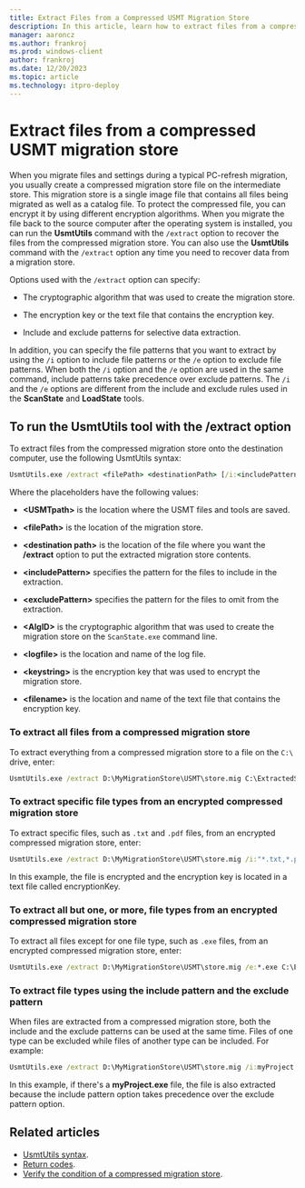 ```yaml
---
title: Extract Files from a Compressed USMT Migration Store
description: In this article, learn how to extract files from a compressed User State Migration Tool (USMT) migration store.
manager: aaroncz
ms.author: frankroj
ms.prod: windows-client
author: frankroj
ms.date: 12/20/2023
ms.topic: article
ms.technology: itpro-deploy
---
```


# Extract files from a compressed USMT migration store

When you migrate files and settings during a typical PC-refresh migration, you usually create a compressed migration store file on the intermediate store. This migration store is a single image file that contains all files being migrated as well as a catalog file. To protect the compressed file, you can encrypt it by using different encryption algorithms. When you migrate the file back to the source computer after the operating system is installed, you can run the **UsmtUtils** command with the `/extract` option to recover the files from the compressed migration store. You can also use the **UsmtUtils** command with the `/extract` option any time you need to recover data from a migration store.

Options used with the `/extract` option can specify:

- The cryptographic algorithm that was used to create the migration store.

- The encryption key or the text file that contains the encryption key.

- Include and exclude patterns for selective data extraction.

In addition, you can specify the file patterns that you want to extract by using the `/i` option to include file patterns or the `/e` option to exclude file patterns. When both the `/i` option and the `/e` option are used in the same command, include patterns take precedence over exclude patterns. The `/i` and the `/e` options are different from the include and exclude rules used in the **ScanState** and **LoadState** tools.

## To run the UsmtUtils tool with the /extract option

To extract files from the compressed migration store onto the destination computer, use the following UsmtUtils syntax:

```cmd
UsmtUtils.exe /extract <filePath> <destinationPath> [/i:<includePattern>] [/e:<excludePattern>] [/l:<logfile>] [/decrypt[:<AlgID>] {/key:<keystring> | /keyfile:<filename>}] [/o]
```

Where the placeholders have the following values:

- **\<USMTpath\>** is the location where the USMT files and tools are saved.

- **\<filePath\>** is the location of the migration store.

- **\<destination path\>** is the location of the file where you want the **/extract** option to put the extracted migration store contents.

- **\<includePattern\>** specifies the pattern for the files to include in the extraction.

- **\<excludePattern\>** specifies the pattern for the files to omit from the extraction.

- **\<AlgID\>** is the cryptographic algorithm that was used to create the migration store on the `ScanState.exe` command line.

- **\<logfile\>** is the location and name of the log file.

- **\<keystring\>** is the encryption key that was used to encrypt the migration store.

- **\<filename\>** is the location and name of the text file that contains the encryption key.

### To extract all files from a compressed migration store

To extract everything from a compressed migration store to a file on the `C:\` drive, enter:

```cmd
UsmtUtils.exe /extract D:\MyMigrationStore\USMT\store.mig C:\ExtractedStore
```

### To extract specific file types from an encrypted compressed migration store

To extract specific files, such as `.txt` and `.pdf` files, from an encrypted compressed migration store, enter:

```cmd
UsmtUtils.exe /extract D:\MyMigrationStore\USMT\store.mig /i:"*.txt,*.pdf" C:\ExtractedStore /decrypt /keyfile:D:\encryptionKey.txt
```

In this example, the file is encrypted and the encryption key is located in a text file called encryptionKey.

### To extract all but one, or more, file types from an encrypted compressed migration store

To extract all files except for one file type, such as `.exe` files, from an encrypted compressed migration store, enter:

```cmd
UsmtUtils.exe /extract D:\MyMigrationStore\USMT\store.mig /e:*.exe C:\ExtractedStore /decrypt:AES_128 /key:password /l:C:\usmtutilslog.txt
```

### To extract file types using the include pattern and the exclude pattern

When files are extracted from a compressed migration store, both the include and the exclude patterns can be used at the same time. Files of one type can be excluded while files of another type can be included. For example:

```cmd
UsmtUtils.exe /extract D:\MyMigrationStore\USMT\store.mig /i:myProject.* /e:*.exe C:\ExtractedStore /o
```

In this example, if there's a **myProject.exe** file, the file is also extracted because the include pattern option takes precedence over the exclude pattern option.

## Related articles

- [UsmtUtils syntax](usmt-utilities.md).
- [Return codes](/troubleshoot/windows-client/deployment/usmt-return-codes).
- [Verify the condition of a compressed migration store](verify-the-condition-of-a-compressed-migration-store.md).
